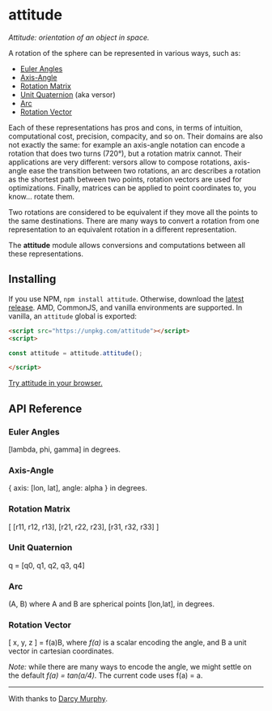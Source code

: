 # attitude

_Attitude: orientation of an object in space._

A rotation of the sphere can be represented in various ways, such as:

- [Euler Angles](#_euler-angles_)
- [Axis-Angle](#_axis-angle_)
- [Rotation Matrix](#_rotation-matrix_)
- [Unit Quaternion](#_unit-quaternion_) (aka versor)
- [Arc](#_arc_)
- [Rotation Vector](#_rotation-vector_)

Each of these representations has pros and cons, in terms of intuition, computational cost, precision, compacity, and so on. Their domains are also not exactly the same: for example an axis-angle notation can encode a rotation that does two turns (720°), but a rotation matrix cannot. Their applications are very different: versors allow to compose rotations, axis-angle ease the transition between two rotations, an arc describes a rotation as the shortest path between two points, rotation vectors are used for optimizations. Finally, matrices can be applied to point coordinates to, you know… rotate them.

Two rotations are considered to be equivalent if they move all the points to the same destinations. There are many ways to convert a rotation from one representation to an equivalent rotation in a different representation.

The **attitude** module allows conversions and computations between all these representations.


## Installing

If you use NPM, `npm install attitude`. Otherwise, download the [latest release](https://github.com/Fil/attitude/releases/latest). AMD, CommonJS, and vanilla environments are supported. In vanilla, an `attitude` global is exported:

```html
<script src="https://unpkg.com/attitude"></script>
<script>

const attitude = attitude.attitude();

</script>
```

[Try attitude in your browser.](https://observablehq.com/collection/@fil/attitude)


## API Reference


### Euler Angles

[lambda, phi, gamma] in degrees.

### Axis-Angle

{ axis: [lon, lat], angle: alpha } in degrees.

### Rotation Matrix

[ [r11, r12, r13],
  [r21, r22, r23],
  [r31, r32, r33] ]

### Unit Quaternion

q = [q0, q1, q2, q3, q4]

### Arc

(A, B) where A and B are spherical points [lon,lat], in degrees.

### Rotation Vector

[ x, y, z ] = f(a)B, where *f(a)* is a scalar encoding the angle, and B a unit vector in cartesian coordinates.

*Note:* while there are many ways to encode the angle, we might settle on the default *f(a) = tan(a/4)*. The current code uses f(a) = a.


---

With thanks to [Darcy Murphy](https://github.com/mrDarcyMurphy).

